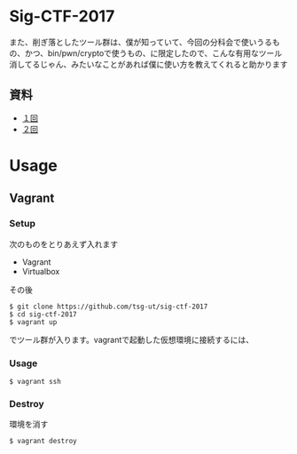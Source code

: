# Sig-CTF-2017

また、削ぎ落としたツール群は、僕が知っていて、今回の分科会で使いうるもの、かつ、bin/pwn/cryptoで使うもの、に限定したので、こんな有用なツール消してるじゃん、みたいなことがあれば僕に使い方を教えてくれると助かります

## 資料

* [１回](https://github.com/tsg-ut/sig-ctf-2017/tree/master/docs/01)
* [２回](https://github.com/tsg-ut/sig-ctf-2017/tree/master/docs/02)


# Usage

## Vagrant

### Setup
次のものをとりあえず入れます
* Vagrant
* Virtualbox

その後

```
$ git clone https://github.com/tsg-ut/sig-ctf-2017
$ cd sig-ctf-2017
$ vagrant up
```

でツール群が入ります。vagrantで起動した仮想環境に接続するには、

### Usage

```
$ vagrant ssh
```

### Destroy

環境を消す

```
$ vagrant destroy
```

